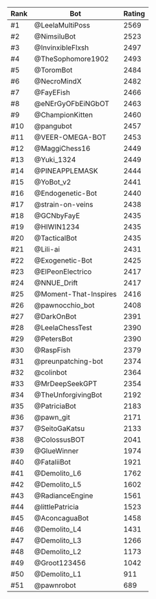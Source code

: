 Rank|Bot|Rating
---|---|---
#1|@LeelaMultiPoss|2569
#2|@NimsiluBot|2523
#3|@InvinxibleFlxsh|2497
#4|@TheSophomore1902|2493
#5|@ToromBot|2484
#6|@NecroMindX|2482
#7|@FayEFish|2466
#8|@eNErGyOFbEiNGbOT|2463
#9|@ChampionKitten|2460
#10|@pangubot|2457
#11|@VEER-OMEGA-BOT|2453
#12|@MaggiChess16|2449
#13|@Yuki_1324|2449
#14|@PINEAPPLEMASK|2444
#15|@YoBot_v2|2441
#16|@Endogenetic-Bot|2440
#17|@strain-on-veins|2438
#18|@GCNbyFayE|2435
#19|@HIWIN1234|2435
#20|@TacticalBot|2435
#21|@Lili-ai|2431
#22|@Exogenetic-Bot|2425
#23|@ElPeonElectrico|2417
#24|@NNUE_Drift|2417
#25|@Moment-That-Inspires|2416
#26|@pawnocchio_bot|2408
#27|@DarkOnBot|2391
#28|@LeelaChessTest|2390
#29|@PetersBot|2390
#30|@RaspFish|2379
#31|@preunpatching-bot|2374
#32|@colinbot|2364
#33|@MrDeepSeekGPT|2354
#34|@TheUnforgivingBot|2192
#35|@PatriciaBot|2183
#36|@pawn_git|2171
#37|@SeitoGaKatsu|2133
#38|@ColossusBOT|2041
#39|@GlueWinner|1974
#40|@FataliiBot|1921
#41|@Demolito_L6|1762
#42|@Demolito_L5|1602
#43|@RadianceEngine|1561
#44|@littlePatricia|1523
#45|@AconcaguaBot|1458
#46|@Demolito_L4|1431
#47|@Demolito_L3|1266
#48|@Demolito_L2|1173
#49|@Groot123456|1042
#50|@Demolito_L1|911
#51|@pawnrobot|689
